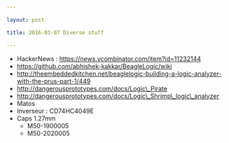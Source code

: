 ```yaml
---

layout: post

title: 2016-03-07 Diverse stuff

---
```



-   HackerNews : https://news.ycombinator.com/item?id=11232144
-   https://github.com/abhishek-kakkar/BeagleLogic/wiki
-   http://theembeddedkitchen.net/beaglelogic-building-a-logic-analyzer-with-the-prus-part-1/449
-   http://dangerousprototypes.com/docs/Logic\_Pirate
-   http://dangerousprototypes.com/docs/Logic\_Shrimp\_logic\_analyzer
-   Matos
-   Inverseur : CD74HC4049E
-   Caps 1.27mm
    -   M50-1900005
    -   M50-2020005

